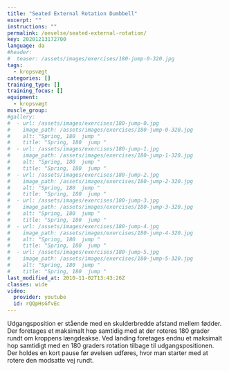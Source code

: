 ```yaml
---
title: "Seated External Rotation Dumbbell"
excerpt: ""
instructions: ""
permalink: /oevelse/seated-external-rotation/
key: 20201213172700
language: da
#header:
#  teaser: /assets/images/exercises/180-jump-0-320.jpg
tags:
  - kropsvægt
categories: []
training_type: [] 
training_focus: []
equipment:
  - kropsvægt
muscle_group:
#gallery:
#  - url: /assets/images/exercises/180-jump-0.jpg
#    image_path: /assets/images/exercises/180-jump-0-320.jpg
#    alt: "Spring, 180  jump "
#    title: "Spring, 180  jump "
#  - url: /assets/images/exercises/180-jump-1.jpg
#    image_path: /assets/images/exercises/180-jump-1-320.jpg
#    alt: "Spring, 180  jump "
#    title: "Spring, 180  jump "
#  - url: /assets/images/exercises/180-jump-2.jpg
#    image_path: /assets/images/exercises/180-jump-2-320.jpg
#    alt: "Spring, 180  jump "
#    title: "Spring, 180  jump "
#  - url: /assets/images/exercises/180-jump-3.jpg
#    image_path: /assets/images/exercises/180-jump-3-320.jpg
#    alt: "Spring, 180  jump "
#    title: "Spring, 180  jump "
#  - url: /assets/images/exercises/180-jump-4.jpg
#    image_path: /assets/images/exercises/180-jump-4-320.jpg
#    alt: "Spring, 180  jump "
#    title: "Spring, 180  jump "
#  - url: /assets/images/exercises/180-jump-5.jpg
#    image_path: /assets/images/exercises/180-jump-5-320.jpg
#    alt: "Spring, 180  jump "
#    title: "Spring, 180  jump "
last_modified_at: 2010-11-02T13:43:26Z
classes: wide
video:
  provider: youtube
  id: rQQpHsGfvEc
---
```


Udgangsposition er stående med en skulderbredde afstand mellem fødder. Der foretages et maksimalt hop samtidig med at der roteres 180 grader rundt om kroppens længdeakse. Ved landing foretages endnu et maksimalt hop samtidigt med en 180 graders rotation tilbage til udgangspositionen. Der holdes en kort pause før øvelsen udføres, hvor man starter med at rotere den modsatte vej rundt.
